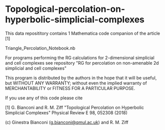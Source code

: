 # Topological-percolation-on-hyperbolic-simplicial-complexes


This data reposititory contains 1 Mathematica  code companion of the article [1]

   Triangle_Percolation_Notebook.nb

For programs  performing the RG calculations for 2-dimensional simplicial and cell complexes see repository "RG for percolation on non-amenable 2d simplicial and cell complexes"

This program is distributed by the authors in the hope that it will be useful, but WITHOUT ANY WARRANTY; without even the implied warranty of MERCHANTABILITY or FITNESS FOR A PARTICULAR PURPOSE.

If you use any of this code please cite

[1] G. Bianconi and R. M. Ziff "Topological Percolation on  Hyperbolic Simplicial Complexes" Physical Review E 98, 052308 (2018)

(c)  Ginestra Bianconi (g.bianconi@qmul.ac.uk) and R. M. Ziff
